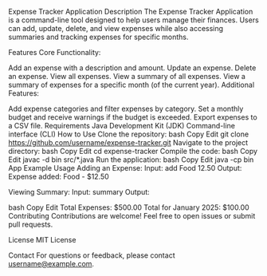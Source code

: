 Expense Tracker Application
Description
The Expense Tracker Application is a command-line tool designed to help users manage their finances. Users can add, update, delete, and view expenses while also accessing summaries and tracking expenses for specific months.

Features
Core Functionality:

Add an expense with a description and amount.
Update an expense.
Delete an expense.
View all expenses.
View a summary of all expenses.
View a summary of expenses for a specific month (of the current year).
Additional Features:

Add expense categories and filter expenses by category.
Set a monthly budget and receive warnings if the budget is exceeded.
Export expenses to a CSV file.
Requirements
Java Development Kit (JDK)
Command-line interface (CLI)
How to Use
Clone the repository:
bash
Copy
Edit
git clone https://github.com/username/expense-tracker.git
Navigate to the project directory:
bash
Copy
Edit
cd expense-tracker
Compile the code:
bash
Copy
Edit
javac -d bin src/\*.java
Run the application:
bash
Copy
Edit
java -cp bin App
Example Usage
Adding an Expense: Input: add Food 12.50
Output: Expense added: Food - $12.50

Viewing Summary: Input: summary
Output:

bash
Copy
Edit
Total Expenses: $500.00
Total for January 2025: $100.00
Contributing
Contributions are welcome! Feel free to open issues or submit pull requests.

License
MIT License

Contact
For questions or feedback, please contact username@example.com.
